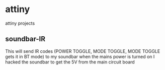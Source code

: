 # attiny
attiny projects
## soundbar-IR
This will send IR codes (POWER TOGGLE, MODE TOGGLE, MODE TOGGLE gets it in BT mode) to my soundbar when the mains power is turned on 
I hacked the soundbar to get the 5V from the main circuit board
 
